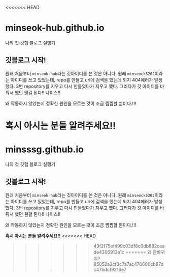 <<<<<<< HEAD
# minseok-hub.github.io
나의 첫 깃헙 블로그 실행기

## 깃블로그 시작!
원래 처음부터 ```minseok-hub```라는 깃아이디를 쓴 것은 아니다. 원래 ```minseock5202```이라는 아이디를 쓰고 있었는데, repo를 만들고 url에 검색을 했는데 되지 404에러가 발생했다. 3번 repository를 지우고 다시 만들었다가 지우고 했다. 그러다가 깃 아이디를 바꿔서 했던 웬걸 된다!! 나이스!!

왜 작동하지 않았는지 정확한 원인을 모르는 것이 조금 찜찜할 뿐이다.!!!

**혹시 아시는 분들 알려주세요!!**
=======
# minsssg.github.io
나의 첫 깃헙 블로그 실행기

## 깃블로그 시작!
원래 처음부터 ```minseok-hub```라는 깃아이디를 쓴 것은 아니다. 원래 ```minseock5202```이라는 아이디를 쓰고 있었는데, repo를 만들고 url에 검색을 했는데 되지 404에러가 발생했다. 3번 repository를 지우고 다시 만들었다가 지우고 했다. 그러다가 깃 아이디를 바꿔서 했던 웬걸 된다!! 나이스!!

왜 작동하지 않았는지 정확한 원인을 모르는 것이 조금 찜찜할 뿐이다.!!!

**혹시 아시는 분들 알려주세요!!**
<<<<<<< HEAD
>>>>>>> 43f2f75ef499c03df8c0db882ceade4306913e1c
=======
왜 안바뀌지?
>>>>>>> 85052a2cf3c7a7ac476600cb67dc47bdcf9216e7
